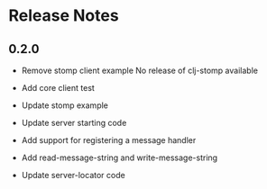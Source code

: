 # Release Notes

## 0.2.0

- Remove stomp client example
  No release of clj-stomp available

- Add core client test

- Update stomp example

- Update server starting code

- Add support for registering a message handler

- Add read-message-string and write-message-string

- Update server-locator code
